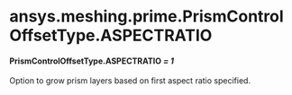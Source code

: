 <a id="ansys-meshing-prime-prismcontroloffsettype-aspectratio"></a>

# ansys.meshing.prime.PrismControlOffsetType.ASPECTRATIO

<a id="ansys.meshing.prime.PrismControlOffsetType.ASPECTRATIO"></a>

#### PrismControlOffsetType.ASPECTRATIO *= 1*

Option to grow prism layers based on first aspect ratio specified.

<!-- !! processed by numpydoc !! -->
